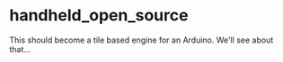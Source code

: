 # handheld_open_source

This should become a tile based engine for an Arduino. We'll see about that...
